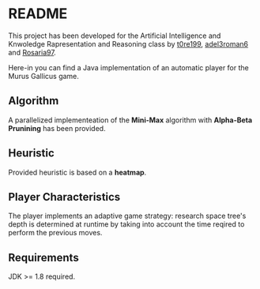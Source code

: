 # README #

This project has been developed for the Artificial Intelligence and Knwoledge Rapresentation and Reasoning class by [t0re199](https://github.com/t0re199), [adel3roman6](https://github.com/adel3roman6) and [Rosaria97](https://github.com/Rosaria97).  
      
Here-in you can find a Java implementation of an automatic player for the Murus Gallicus game.    


## Algorithm ##

A parallelized implementeation of the **Mini-Max** algorithm with **Alpha-Beta Prunining** has been provided.   


## Heuristic ##

Provided heuristic is based on a **heatmap**.    


## Player Characteristics ##

The player implements an adaptive game strategy: research space tree's depth is determined at runtime by taking into account the time reqired to perform the previous moves.


## Requirements ##

JDK >= 1.8 required.    


